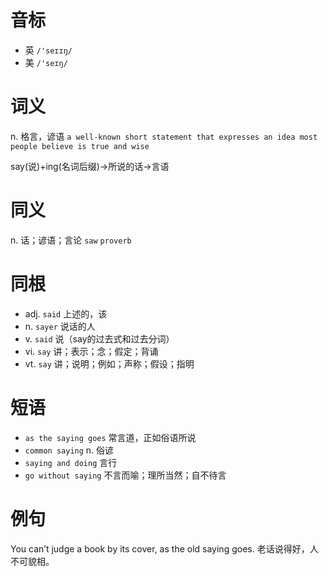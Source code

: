 # 音标

- 英 `/'seɪɪŋ/`
- 美 `/'seɪŋ/`

# 词义

n. 格言，谚语
`a well-known short statement that expresses an idea most people believe is true and wise`



say(说)+ing(名词后缀)→所说的话→言语

# 同义

n. 话；谚语；言论
`saw` `proverb`

# 同根

- adj. `said` 上述的，该
- n. `sayer` 说话的人
- v. `said` 说（say的过去式和过去分词）
- vi. `say` 讲；表示；念；假定；背诵
- vt. `say` 讲；说明；例如；声称；假设；指明

# 短语

- `as the saying goes` 常言道，正如俗语所说
- `common saying` n. 俗谚
- `saying and doing` 言行
- `go without saying` 不言而喻；理所当然；自不待言

# 例句

You can’t judge a book by its cover, as the old saying goes.
老话说得好，人不可貌相。


